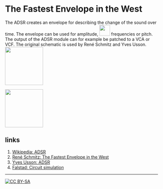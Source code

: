 # The Fastest Envelope in the West

The ADSR creates an envelope for describing the change of the sound over time. The envelope can be used for amplitude, 
<a href="https://spielhuus.github.io/elektrophon/images/ADSR_panel.png"><img src="https://spielhuus.github.io/elektrophon/ADSR_panel_tmb.png" width="35px"></img></a>
frequencies or pitch. The output of the ADSR module can for example be patched to a VCA or VCF. The original schematic is
used by René Schmitz and Yves Usson. 
<a href="https://spielhuus.github.io/elektrophon/images/ADSR.svg"><img src="https://spielhuus.github.io/elektrophon/images/ADSR_tmb.jpg" width="125px"></img></a>

<a href="https://spielhuus.github.io/elektrophon/images/ADSR.png"><img src="https://spielhuus.github.io/elektrophon/images/ADSR_tmb.png" width="125px"></img></a>


## links

1) [Wikipedia: ADSR](https://en.wikipedia.org/wiki/Envelope_(music))
1) [René Schmitz: The Fastest Envelope in the West](https://www.schmitzbits.de/adsr.html)
1) [Yves Usson: ADSR](http://www.yusynth.net/Modular/EN/ADSR/index_old.html)
1) [Falstad: Circuit simulation](https://www.falstad.com/circuit/circuitjs.html?cct=$+1+0.000005+382.76258214399064+66+5+43%0A165+288+80+384+80+6+1.7128468214015743e-7%0Ag+-192+208+-192+240+0%0AR+352+48+352+0+0+0+40+15+0+0+0.5%0At+-160+144+-128+144+0+1+-12.879237515528416+-0.40832239409727095+100%0Ar+-224+144+-288+144+0+10000%0Ad+-192+208+-192+144+2+default%0Ag+384+240+384+272+0%0Aw+-224+144+-192+144+0%0Aw+-192+144+-160+144+0%0Ar+-128+128+-128+64+0+4700%0Ar+-32+112+-32+48+0+4700%0At+-64+160+-32+160+0+1+0.5774361071439447+0.6326454792662959+100%0Ar+96+160+96+96+0+4700%0At+64+176+96+176+0+1+-14.984006479709088+0.015993518948659767+100%0AR+-128+64+-128+16+0+0+40+15+0+0+0.5%0AR+-32+48+-32+0+0+0+40+15+0+0+0.5%0AR+96+96+96+48+0+0+40+15+0+0+0.5%0Ar+-64+128+-128+128+0+22000%0Ad+16+208+16+144+2+default%0Ag+16+208+16+240+0%0Ar+64+144+16+144+0+10000%0Ac+-32+144+16+144+0+1e-8+0.039215854165133346%0Ag+96+192+96+240+0%0Ac+352+272+352+240+0+1e-8+-10.000000000000005%0Ag+352+272+352+320+0%0Aw+96+160+288+176+0%0AR+-288+144+-336+144+0+2+5+5+0+0+0.4%0Aa+592+192+688+192+8+15+-15+1000000+0.4192033211698532+0.4192075132030649+100000%0Aw+592+176+592+128+0%0Aw+592+128+688+128+0%0Aw+688+128+688+192+0%0Ap+752+192+832+192+1+0%0Ac+592+288+592+208+0+0.0000022+-0.4192075132030649%0Ag+592+288+592+320+0%0Ad+464+144+528+144+2+default%0Aw+528+144+528+208+0%0Aw+528+208+592+208+0%0A174+432+32+496+64+1+1000000+0.005+release%0Ad+528+112+480+112+2+default%0Aw+528+112+528+144+0%0Aw+288+208+528+208+0%0Aa+288+416+384+416+8+15+-15+1000000+3.8973097692544485+3.8973487423521407+100000%0Aw+288+112+192+112+0%0Aw+192+112+192+400+0%0A174+192+400+256+400+1+10000+0.38120000000000004+Sustain%0Aw+224+384+288+432+0%0Aw+288+400+288+368+0%0Aw+288+368+384+368+0%0Aw+384+368+384+416+0%0AR+256+336+256+288+0+0+40+15+0+0+0.5%0Ar+256+400+256+336+0+4700%0A174+384+416+448+416+1+1000000+0.024800000000000003+Decay%0Aw+416+400+512+320+0%0Ad+528+208+512+288+2+default%0Ar+416+48+416+112+0+100%0Ar+416+144+416+176+0+100%0Aw+432+32+416+32+0%0Aw+416+32+416+48+0%0Aw+464+64+464+112+0%0Aw+464+112+480+112+0%0A174+416+176+512+144+1+1000000+0.32180000000000003+Attack%0Ar+512+288+512+320+0+100%0Aw+-64+128+-64+160+0%0Ag+-128+160+-128+208+0%0Aw+64+144+64+176+0%0Ag+-32+176+-32+224+0%0Aw+-32+144+-32+112+0%0Aw+416+112+288+80+0%0Aw+288+80+-32+112+0%0Ar+688+192+752+192+0+1000%0Ao+26+64+0+4099+5+0.00078125+0+2+26+3%0Ao+31+64+0+4098+20+0.1+1+1%0A)
---
[![CC BY-SA](https://licensebuttons.net/l/by-sa/3.0/88x31.png)](https://creativecommons.org/licenses/by-sa/4.0/)
